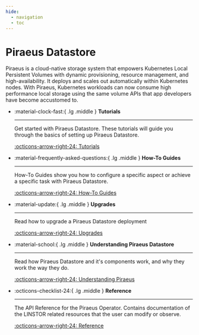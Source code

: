 ```yaml
---
hide:
  - navigation
  - toc
---
```

# Piraeus Datastore

Piraeus is a cloud-native storage system that empowers Kubernetes Local Persistent Volumes with dynamic provisioning,
resource management, and high-availability. It deploys and scales out automatically within Kubernetes nodes. With
Piraeus, Kubernetes workloads can now consume high performance local storage using the same volume APIs that app
developers have become accustomed to.



<div class="grid cards" markdown>

-  :material-clock-fast:{ .lg .middle } __Tutorials__

    ---
    Get started with Piraeus Datastore. These tutorials will guide you through the basics of setting up
    Piraeus Datastore.

    [:octicons-arrow-right-24: Tutorials](./tutorial/README.md)

-   :material-frequently-asked-questions:{ .lg .middle } __How-To Guides__

    ---

    How-To Guides show you how to configure a specific aspect or achieve a specific task with Piraeus Datastore.

    [:octicons-arrow-right-24: How-To Guides](./how-to/README.md)

-   :material-update:{ .lg .middle } __Upgrades__

    ---

    Read how to upgrade a Piraeus Datastore deployment

    [:octicons-arrow-right-24: Upgrades](./how-to/upgrade/index.md)

-   :material-school:{ .lg .middle } __Understanding Piraeus Datastore__

    ---

    Read how Piraeus Datastore and it's components work, and why they work the way they do.

    [:octicons-arrow-right-24: Understanding Piraeus](./explanation/README.md)

-   :octicons-checklist-24:{ .lg .middle } __Reference__

    ---

    The API Reference for the Piraeus Operator. Contains documentation of the LINSTOR related resources that the user
    can modify or observe.

    [:octicons-arrow-right-24: Reference](./reference/README.md)
</div>
